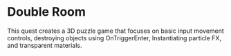 # Double Room
 This quest creates a 3D puzzle game that focuses on basic input movement controls, destroying objects using OnTriggerEnter, Instantiating particle FX, and transparent materials.
